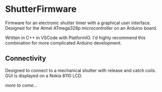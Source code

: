 # ShutterFirmware
Firmware for an electronic shutter timer with a graphical user interface. Designed for the Atmel ATmega328p microcontroller on an Arduino board.

Written in C++ in VSCode with PlatformIO. I'd highly recommend this combination for more complicated Arduino development.

## Connectivity
Designed to connect to a mechanical shutter with release and catch coils. GUI is displayed on a Nokia 8110 LCD.


_more to come…_
